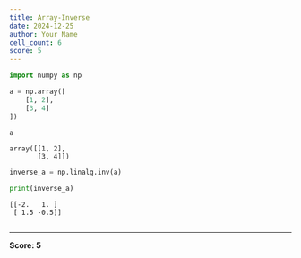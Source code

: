 ```yaml
---
title: Array-Inverse
date: 2024-12-25
author: Your Name
cell_count: 6
score: 5
---
```


```python
import numpy as np
```


```python
a = np.array([
    [1, 2],
    [3, 4]
])
```


```python
a
```




    array([[1, 2],
           [3, 4]])




```python
inverse_a = np.linalg.inv(a)
```


```python
print(inverse_a)
```

    [[-2.   1. ]
     [ 1.5 -0.5]]



```python

```


---
**Score: 5**